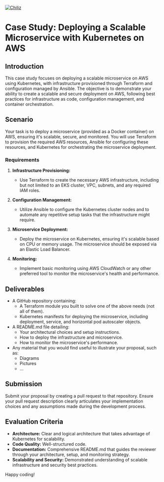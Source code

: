[![Chiliz](chiliz.png)](https://www.chiliz.com/careers/)

# Case Study: Deploying a Scalable Microservice with Kubernetes on AWS

## Introduction

This case study focuses on deploying a scalable microservice on AWS using Kubernetes, with infrastructure provisioned through Terraform and configuration managed by Ansible. The objective is to demonstrate your ability to create a scalable and secure deployment on AWS, following best practices for infrastructure as code, configuration management, and container orchestration.

## Scenario

Your task is to deploy a microservice (provided as a Docker container) on AWS, ensuring it's scalable, secure, and monitored. You will use Terraform to provision the required AWS resources, Ansible for configuring these resources, and Kubernetes for orchestrating the microservice deployment.

### Requirements

1. **Infrastructure Provisioning:**
   - Use Terraform to create the necessary AWS infrastructure, including but not limited to an EKS cluster, VPC, subnets, and any required IAM roles.

2. **Configuration Management:**
   - Utilize Ansible to configure the Kubernetes cluster nodes and to automate any repetitive setup tasks that the infrastructure might require.

3. **Microservice Deployment:**
   - Deploy the microservice on Kubernetes, ensuring it's scalable based on CPU or memory usage. The microservice should be exposed via an Elastic Load Balancer.

4. **Monitoring:**
   - Implement basic monitoring using AWS CloudWatch or any other preferred tool to monitor the microservice's health and performance.

## Deliverables

- A GitHub repository containing:
  - A Terraform module you built to solve one of the above needs (not all of them).
  - Kubernetes manifests for deploying the microservice, including deployment, service, and horizontal pod autoscaler objects.
- A README.md file detailing:
  - Your architectural choices and setup instructions.
  - How to deploy the infrastructure and microservice.
  - How to monitor the microservice's performance.
- Any material that you would find useful to illustrate your proposal, such as:
  - Diagrams
  - Pictures
  - ...

## Submission

Submit your proposal by creating a pull request to that repository. Ensure your pull request description clearly articulates your implementation choices and any assumptions made during the development process.

## Evaluation Criteria

- **Architecture:** Clear and logical architecture that takes advantage of Kubernetes for scalability.
- **Code Quality:** Well-structured code.
- **Documentation:** Comprehensive README.md that guides the reviewer through your architecture, setup, and monitoring strategy.
- **Scalability and Security:** Demonstrated understanding of scalable infrastructure and security best practices.

Happy coding!
